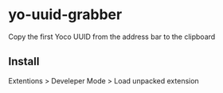 # yo-uuid-grabber
Copy the first Yoco UUID from the address bar to the clipboard

## Install
Extentions > Develeper Mode > Load unpacked extension

